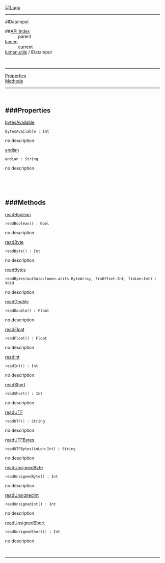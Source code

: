 
[![Logo](../../../images/logo.png)](../../../index.html)

---

#IDataInput


##[API Index](../../../api/index.html#lumen.utils)   
&emsp;&emsp;&emsp;parent    
[lumen](../)     
&emsp;&emsp;&emsp;current    
[lumen.utils](./) / IDataInput

<br/>

---


[Properties](#Properties)   
[Methods](#Methods)   


---

&nbsp;   

<a class="lift" name="Properties" ></a>
###Properties   
---
<a class="lift" name="bytesAvailable" href="#bytesAvailable">bytesAvailable</a>



`bytesAvailable : Int`

<span class="small_desc_flat"> no description </span>   

<a class="lift" name="endian" href="#endian">endian</a>



`endian : String`

<span class="small_desc_flat"> no description </span>   

&nbsp;   

&nbsp;   

<a class="lift" name="Methods" ></a>
###Methods   
---
<a class="lift" name="readBoolean" href="#readBoolean">readBoolean</a>



`readBoolean() : Bool`

<span class="small_desc_flat"> no description </span>   

<a class="lift" name="readByte" href="#readByte">readByte</a>



`readByte() : Int`

<span class="small_desc_flat"> no description </span>   

<a class="lift" name="readBytes" href="#readBytes">readBytes</a>



`readBytes(outData:lumen.utils.ByteArray, ?inOffset:Int, ?inLen:Int) : Void`

<span class="small_desc_flat"> no description </span>   

<a class="lift" name="readDouble" href="#readDouble">readDouble</a>



`readDouble() : Float`

<span class="small_desc_flat"> no description </span>   

<a class="lift" name="readFloat" href="#readFloat">readFloat</a>



`readFloat() : Float`

<span class="small_desc_flat"> no description </span>   

<a class="lift" name="readInt" href="#readInt">readInt</a>



`readInt() : Int`

<span class="small_desc_flat"> no description </span>   

<a class="lift" name="readShort" href="#readShort">readShort</a>



`readShort() : Int`

<span class="small_desc_flat"> no description </span>   

<a class="lift" name="readUTF" href="#readUTF">readUTF</a>



`readUTF() : String`

<span class="small_desc_flat"> no description </span>   

<a class="lift" name="readUTFBytes" href="#readUTFBytes">readUTFBytes</a>



`readUTFBytes(inLen:Int) : String`

<span class="small_desc_flat"> no description </span>   

<a class="lift" name="readUnsignedByte" href="#readUnsignedByte">readUnsignedByte</a>



`readUnsignedByte() : Int`

<span class="small_desc_flat"> no description </span>   

<a class="lift" name="readUnsignedInt" href="#readUnsignedInt">readUnsignedInt</a>



`readUnsignedInt() : Int`

<span class="small_desc_flat"> no description </span>   

<a class="lift" name="readUnsignedShort" href="#readUnsignedShort">readUnsignedShort</a>



`readUnsignedShort() : Int`

<span class="small_desc_flat"> no description </span>   



&nbsp;
&nbsp;
&nbsp;

---  


&nbsp;   
&nbsp;   